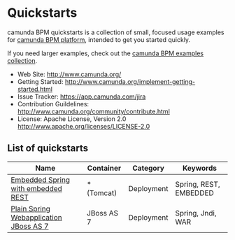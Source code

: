 Quickstarts
===========

camunda BPM quickstarts is a collection of small, focused usage examples for [camunda BPM platform](https://github.com/camunda/camunda-bpm-platform), intended to get you started quickly.

If you need larger examples, check out the [camunda BPM examples collection](https://github.com/camunda/camunda-bpm-examples).

  * Web Site: http://www.camunda.org/
  * Getting Started: http://www.camunda.org/implement-getting-started.html
  * Issue Tracker: https://app.camunda.com/jira
  * Contribution Guildelines: http://www.camunda.org/community/contribute.html
  * License: Apache License, Version 2.0  http://www.apache.org/licenses/LICENSE-2.0

## List of quickstarts

| Name                                                                       | Container          | Category           | Keywords                  |
| ---------------------------------------------------------------------------|--------------------|--------------------|---------------------------|
| [Embedded Spring with embedded REST](deployment/embedded-spring-rest)      | * (Tomcat)         | Deployment         | Spring, REST, EMBEDDED    |
| [Plain Spring Webapplication JBoss AS 7](deployment/spring-jboss-non-pa)   | JBoss AS 7         | Deployment         | Spring, Jndi, WAR         |

